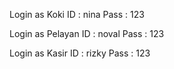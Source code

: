Login as Koki
ID : nina
Pass : 123

Login as Pelayan
ID : noval
Pass : 123

Login as Kasir
ID : rizky
Pass : 123

